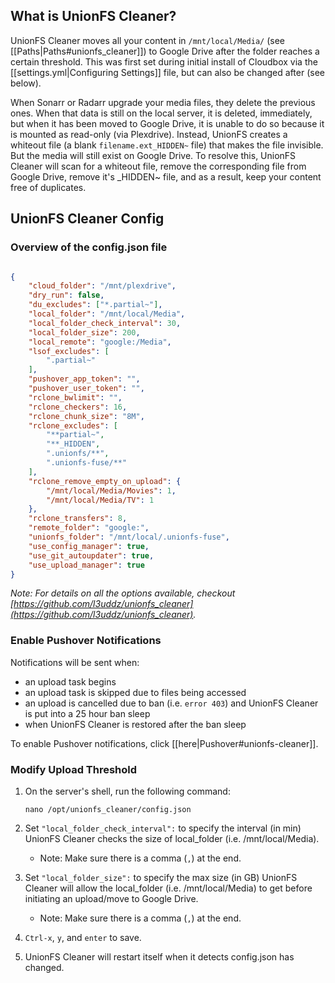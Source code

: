 ## What is UnionFS Cleaner?

UnionFS Cleaner moves all your content in `/mnt/local/Media/` (see [[Paths|Paths#unionfs_cleaner]]) to Google Drive after the folder reaches a certain threshold. This was first set during initial install of Cloudbox via the [[settings.yml|Configuring Settings]] file, but can also be changed after (see below). 

When Sonarr or Radarr upgrade your media files, they delete the previous ones. When that data is still on the local server, it is deleted, immediately, but when it has been moved to Google Drive, it is unable to do so because it is mounted as read-only (via Plexdrive). Instead, UnionFS creates a whiteout file (a blank `filename.ext_HIDDEN~` file) that makes the file invisible. But the media will still exist on Google Drive. To resolve this, UnionFS Cleaner will scan for a whiteout file, remove the corresponding file from Google Drive, remove it's _HIDDEN~ file, and as a result, keep your content free of duplicates. 


## UnionFS Cleaner Config

### Overview of the config.json file

```json

{
    "cloud_folder": "/mnt/plexdrive",
    "dry_run": false,
    "du_excludes": ["*.partial~"],
    "local_folder": "/mnt/local/Media",
    "local_folder_check_interval": 30,
    "local_folder_size": 200,
    "local_remote": "google:/Media",
    "lsof_excludes": [
        ".partial~"
    ],
    "pushover_app_token": "",
    "pushover_user_token": "",
    "rclone_bwlimit": "",
    "rclone_checkers": 16,
    "rclone_chunk_size": "8M",
    "rclone_excludes": [
        "**partial~",
        "**_HIDDEN",
        ".unionfs/**",
        ".unionfs-fuse/**"
    ],
    "rclone_remove_empty_on_upload": {
        "/mnt/local/Media/Movies": 1,
        "/mnt/local/Media/TV": 1
    },
    "rclone_transfers": 8,
    "remote_folder": "google:",
    "unionfs_folder": "/mnt/local/.unionfs-fuse",
    "use_config_manager": true,
    "use_git_autoupdater": true,
    "use_upload_manager": true
}
```

_Note: For details on all the options available, checkout [https://github.com/l3uddz/unionfs_cleaner](https://github.com/l3uddz/unionfs_cleaner)._

### Enable Pushover Notifications

Notifications will be sent when:
- an upload task begins
- an upload task is skipped due to files being accessed
- an upload is cancelled due to ban (i.e. `error 403`) and UnionFS Cleaner is put into a 25 hour ban sleep
- when UnionFS Cleaner is restored after the ban sleep


To enable Pushover notifications, click [[here|Pushover#unionfs-cleaner]].


### Modify Upload Threshold


1. On the server's shell, run the following command:

    ```
    nano /opt/unionfs_cleaner/config.json
    ```

1. Set `"local_folder_check_interval":` to specify the interval (in min) UnionFS Cleaner checks the size of local_folder (i.e. /mnt/local/Media).

   - Note: Make sure there is a comma (`,`) at the end.

1. Set `"local_folder_size":` to specify the max size (in GB) UnionFS Cleaner will allow the local_folder (i.e. /mnt/local/Media) to get before initiating an upload/move to Google Drive. 

   - Note: Make sure there is a comma (`,`) at the end.

1. `Ctrl-x`, `y`, and `enter` to save.

1. UnionFS Cleaner will restart itself when it detects config.json has changed.
